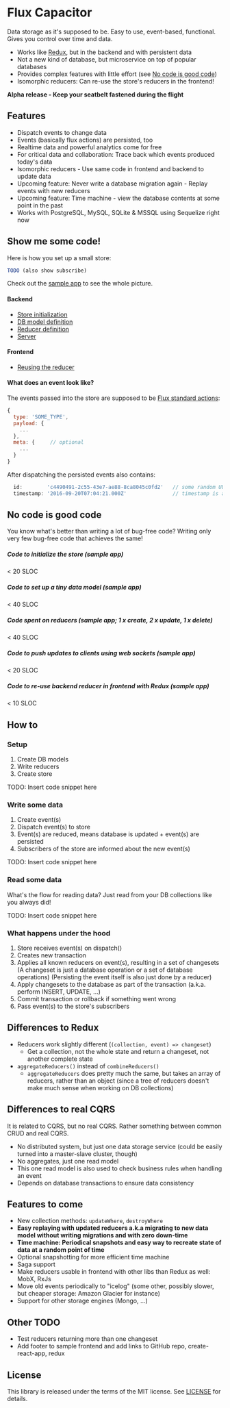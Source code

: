 # Flux Capacitor

Data storage as it's supposed to be. Easy to use, event-based, functional. Gives you control over time and data.

- Works like [Redux](https://github.com/reactjs/redux), but in the backend and with persistent data
- Not a new kind of database, but microservice on top of popular databases
- Provides complex features with little effort (see [No code is good code](#no-code-is-good-code))
- Isomorphic reducers: Can re-use the store's reducers in the frontend!

**Alpha release - Keep your seatbelt fastened during the flight**


## Features

- Dispatch events to change data
- Events (basically flux actions) are persisted, too
- Realtime data and powerful analytics come for free
- For critical data and collaboration: Trace back which events produced today's data
- Isomorphic reducers - Use same code in frontend and backend to update data
- Upcoming feature: Never write a database migration again - Replay events with new reducers
- Upcoming feature: Time machine - view the database contents at some point in the past
- Works with PostgreSQL, MySQL, SQLite & MSSQL using Sequelize right now


## Show me some code!

Here is how you set up a small store:

```js
TODO (also show subscribe)
```

Check out the [sample app](./sample/server) to see the whole picture.

#### Backend

- [Store initialization](./sample/server/store.js)
- [DB model definition](./sample/server/database/notes.js)
- [Reducer definition](./sample/server/reducers/notes.js)
- [Server](./sample/server/server.js)

#### Frontend

- [Reusing the reducer](./sample/frontend/src/ducks/notes.js)

#### What does an event look like?

The events passed into the store are supposed to be [Flux standard actions](https://github.com/acdlite/flux-standard-action):

```js
{
  type: 'SOME_TYPE',
  payload: {
    ...
  },
  meta: {     // optional
    ...
  }
}
```

After dispatching the persisted events also contains:

```js
  id:        'c4490491-2c55-43e7-ae88-8ca8045c0fd2'   // some random UUIDv4
  timestamp: '2016-09-20T07:04:21.000Z'               // timestamp is also added
```

## No code is good code

You know what's better than writing a lot of bug-free code? Writing only very few
bug-free code that achieves the same!

##### Code to initialize the store (sample app)
< 20 SLOC

##### Code to set up a tiny data model (sample app)
< 40 SLOC

##### Code spent on reducers (sample app; 1 x create, 2 x update, 1 x delete)
< 40 SLOC

##### Code to push updates to clients using web sockets (sample app)
< 20 SLOC

##### Code to re-use backend reducer in frontend with Redux (sample app)
< 10 SLOC


## How to

### Setup

1. Create DB models
2. Write reducers
3. Create store

TODO: Insert code snippet here

### Write some data

1. Create event(s)
2. Dispatch event(s) to store
3. Event(s) are reduced, means database is updated + event(s) are persisted
4. Subscribers of the store are informed about the new event(s)

TODO: Insert code snippet here

### Read some data

What's the flow for reading data? Just read from your DB collections like you always did!

TODO: Insert code snippet here


### What happens under the hood

1. Store receives event(s) on dispatch()
2. Creates new transaction
3. Applies all known reducers on event(s), resulting in a set of changesets
   (A changeset is just a database operation or a set of database operations)
   (Persisting the event itself is also just done by a reducer)
4. Apply changesets to the database as part of the transaction (a.k.a. perform INSERT, UPDATE, ...)
5. Commit transaction or rollback if something went wrong
6. Pass event(s) to the store's subscribers


## Differences to Redux

- Reducers work slightly different (`(collection, event) => changeset`)
  - Get a collection, not the whole state and return a changeset, not another complete state
- `aggregateReducers()` instead of `combineReducers()`
  - `aggregateReducers` does pretty much the same, but takes an array of reducers, rather than an object (since a tree of reducers doesn't make much sense when working on DB collections)


## Differences to real CQRS

It is related to CQRS, but no real CQRS. Rather something between common CRUD and real CQRS.

- No distributed system, but just one data storage service (could be easily turned into a master-slave cluster, though)
- No aggregates, just one read model
- This one read model is also used to check business rules when handling an event
- Depends on database transactions to ensure data consistency


## Features to come

- New collection methods: `updateWhere`, `destroyWhere`
- **Easy replaying with updated reducers a.k.a migrating to new data model without writing migrations and with zero down-time**
- **Time machine: Periodical snapshots and easy way to recreate state of data at a random point of time**
- Optional snapshotting for more efficient time machine
- Saga support
- Make reducers usable in frontend with other libs than Redux as well: MobX, RxJs
- Move old events periodically to "icelog" (some other, possibly slower, but cheaper storage: Amazon Glacier for instance)
- Support for other storage engines (Mongo, ...)


## Other TODO

- Test reducers returning more than one changeset
- Add footer to sample frontend and add links to GitHub repo, create-react-app, redux


## License

This library is released under the terms of the MIT license. See [LICENSE](./LICENSE) for details.
